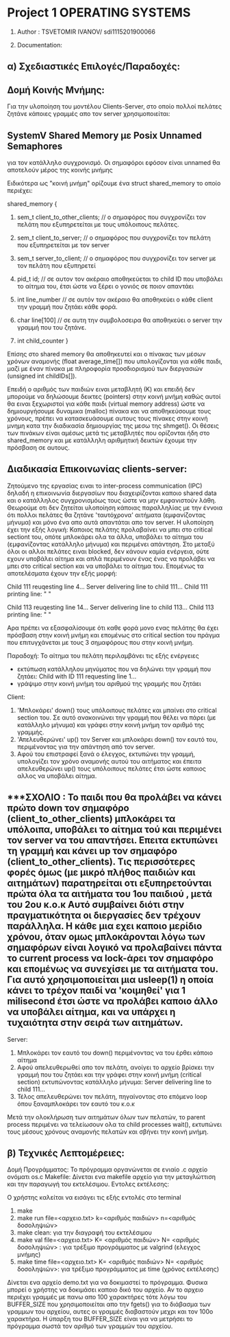 # Project 1  OPERATING SYSTEMS

1. Author : TSVETOMIR IVANOV/ sdi1115201900066

2. Documentation:

α) Σχεδιαστικές Επιλογές/Παραδοχές:
----------------------------------

Δομή Κοινής Μνήμης:
-------------------
Για την υλοποίηση του μοντέλου Clients-Server, στο οποίο πολλοί πελάτες ζητάνε κάποιες γραμμές απο τον server χρησιμοποιείται:

SystemV Shared Memory με Posix Unnamed Semaphores
-------------------------------------------------

για τον κατάλληλο συγχρονισμό. Οι σημαφόροι εφόσον είναι unnamed θα αποτελούν μέρος της κοινής μνήμης

Ειδικότερα ως "κοινή μνήμη" ορίζουμε ένα struct shared_memory το οποίο περιέχει: 

shared_memory {
  1. sem_t client_to_other_clients; // ο σημαφόρος που συγχρονίζει τον πελάτη που εξυπηρετείται με τους υπόλοιπους πελάτες.
  2. sem_t client_to_server;        // ο σημαφόρος που συγχρονίζει τον πελάτη που εξυπηρετείται με τον server
  3. sem_t server_to_client;        // ο σημαφόρος που συγχρονίζει τον server με τον πελάτη που εξυπηρετεί
  
  4. pid_t id;          // σε αυτον τον ακέραιο αποθηκεύεται το child ID που υποβάλει το αίτημα του, έτσι ώστε να ξέρει ο γονιός σε ποιον απαντάει
  5. int line_number    // σε αυτόν τον ακέραιο θα αποθηκεύει ο κάθε client την γραμμή που ζητάει κάθε φορά.
  6. char line[100]     // σε αυτη την συμβολοσειρα θα αποθηκεύει ο server την γραμμή που του ζητάνε.
  7. int child_counter
}

Επίσης στο shared memory θα αποθηκευτεί και ο πίνακας των μέσων χρόνων αναμονής (float average_time[]) που υπολογίζονται για κάθε παιδι, μαζί με έναν πίνακα με πληροφορία προσδιορισμού των διεργασιών (unsigned int childIDs[]). 

Επειδή ο αριθμός των παιδιών ειναι μεταβλητή (Κ) και επειδή δεν μπορούμε να δηλώσουμε δεικτες (pointers) στην κοινή μνήμη καθώς αυτοί θα ειναι ξεχωριστοί για κάθε παιδι (virtual memory address) ώστε να δημιουργήσουμε δυναμικα (malloc) πίνακα και να αποθηκεύσουμε τους χρόνους,  πρέπει να κατασκευάσουμε αυτους τους πίνακες στην κοινή μνημη κατα την διαδικασία δημιουργίας της μεσω της shmget(). Οι θέσεις των πινάκων είναι αμέσως μετά τις μεταβλητές που ορίζονται ήδη στο shared_memory και με κατάλληλη αριθμητική δεικτών έχουμε την πρόσβαση σε αυτους.

Διαδικασία Επικοινωνίας clients-server:
--------------------------------------
Ζητούμενο της εργασίας ειναι το inter-process communication (IPC) δηλαδή η επικοινωνία διεργασίων που διαχειρίζονται καποιο shared data και ο κατάλληλος συγχρονισμόως τους ώστε να μην εμφανιστούν λάθη. Θεωρούμε οτι δεν ζητείται υλοποίηση κάποιας παραλληλίας με την έννοια ότι πολλοι πελάτες θα ζητάνε 'ταυτόχρονα' αιτήματα (εμφανίζοντας μήνυμα) και μόνο ένα απο αυτά απαντάται απο τον server. Η υλοποίηση έχει την εξής λογική:
Καποιος πελάτης προλαβαίνει να μπει στο critical sectiont του, οπότε μπλοκάρει ολα τα άλλα, υποβάλει το αίτημα του (εμφανίζοντας κατάλληλο μήνυμα) και περιμένει απάντηση. Στο μεταξύ όλοι οι αλλοι πελάτες ειναι blocked, δεν κάνουν καμία ενέργεια, ούτε εχουν υποβάλει αίτημα και απλά περιμένουν ένας ένας να προλάβει να μπει στο critical section και να υποβάλει το αίτημα του. Επομένως τα αποτελέσματα έχουν την εξής μορφή:

Child 111 reuqesting line 4...
Server delivering line to child 111...
Child 111 printing line: " "

Child 113 reuqesting line 14...
Server delivering line to child 113...
Child 113 printing line: " "

Αρα πρέπει να εξασφαλίσουμε ότι καθε φορά μονο ενας πελάτης θα έχει πρόσβαση στην κοινή μνήμη και επομένως στο critical section του πράγμα που επιτυγχάνεται με τους 3 σημαφόρους που στην κοινή μνήμη.

Παραδοχή: To αίτημα του πελάτη περιλαμβάνει τις εξής ενέργειες
- εκτύπωση κατάλληλου μηνύματος που να δηλώνει την γραμμή που ζητάει: Child with ID 111 requesting line 1...
- γράψιμο στην κοινή μνήμη του αριθμού της γραμμής που ζητάει 

Client: 
1. 'Μπλοκάρει' down() τους υπόλοιπους πελάτες και μπαίνει στο critical section του. Σε αυτό ανακοινώνει την γραμμή που θέλει να πάρει (με κατάλληλο μήνυμα) και γράφει στην κοινή μνήμη τον αριθμό της γραμμής. 
2. 'Απελευθερώνει' up() τον Server και μπλοκάρει down() τον εαυτό του, περιμένοντας για την απάντηση από τον server.
3.  Αφού του επιστραφεί ξανά ο έλεγχος, εκτυπώνει την γραμμή, υπολογίζει τον χρόνο αναμονής αυτού του αιτήματος και έπειτα απελευθερώνει up() τους υπόλοιπους πελάτες έτσι ώστε καποιος αλλος να υποβάλει αίτημα.

***ΣΧΟΛΙΟ : Το παιδι που θα προλάβει να κάνει πρώτο down τον σημαφόρο (client_to_other_clients) μπλοκάρει τα υπόλοιπα, υποβάλει το αίτημα τού και περιμένει τον server να του απαντήσει. Επειτα εκτυπώνει τη γραμμή  και κάνει up τον σημαφόρο (client_to_other_clients). Τις περισσότερες φορές όμως (με μικρό πλήθος παιδιών και αιτημάτων) παρατηρείται οτι εξυπηρετούνται πρώτα όλα τα αιτήματα του 1ου παιδιού , μετά του 2ου κ.ο.κ
Αυτό συμβαίνει διότι στην πραγματικότητα οι διεργασίες δεν τρέχουν παράλληλα. Η κάθε μια εχει καποιο μερίδιο χρόνου, όταν ομως μπλοκάρονται λόγω των σημαφόρων είναι λογικό να προλαβαίνει πάντα το current process να lock-άρει τον σημαφόρο και επομένως να συνεχίσει με τα αιτήματα του. 
Για αυτό χρησιμοποιείται μια usleep(1) η οποία κάνει το τρέχον παιδί να 'κοιμηθεί' για 1 milisecond έτσι ώστε να προλάβει καποιο άλλο να υποβάλει αίτημα, και να υπάρχει η τυχαιότητα στην σειρά των αιτημάτων.
------------------

Server:
1. Μπλοκάρει τον εαυτό του down() περιμένοντας να του έρθει κάποιο αίτημα
2. Αφού απελευθερωθεί απο τον πελάτη, ανοίγει το αρχείο βρίσκει την γραμμή που του ζητάει και την γράφει στην κοινή μνήμη (critical section) εκτυπώνοντας κατάλληλο μήνυμα: Server delivering line to child 111...
3. Τέλος απελευθερώνει τον πελάτη,  πηγαίνοντας στο επόμενο loop όπου ξαναμπλοκάρει τον εαυτό του κ.ο.κ

Μετά την ολοκλήρωση των αιτημάτων όλων των πελατών, το parent process περιμένει να τελείωσουν ολα τα child processes wait(), εκτυπώνει τους μέσους χρόνους αναμονής πελατών και σβήνει την κοινή μνήμη.

β) Τεχνικές Λεπτομέρειες:
-------------------------
Δομή Προγράμματος: Το πρόγραμμα οργανώνεται σε ενιαίο .c αρχείο ονόματι os.c
Makefile: Δίνεται ενα makefile αρχείο για την μεταγλώττιση και την παραγωγή του εκτελέσιμου.
Εντολες εκτέλεσης:

Ο χρήστης καλείται να εισάγει τις εξής εντολές στο terminal
1. make
2. make run file=<αρχειο.txt> k=<αριθμός παιδιών> n=<αριθμός δοσοληψιών>
3. make clean: για την διαγραφή του εκτελέσιμου
4. make val file=<αρχειο.txt> K= <αριθμός παιδιών> N= <αριθμός δοσοληψιών> : για τρέξιμο προγράμματος με valgrind (ελεγχος μνήμης)
5. make time file=<αρχειο.txt> K= <αριθμός παιδιών> N= <αριθμός δοσοληψιών>: για τρέξιμο προγράμματος με time (χρόνος εκτέλεσης)

Δίνεται ενα αρχείο demo.txt για να δοκιμαστεί το πρόγραμμα. Φυσικα μπορεί ο χρήστης να δοκιμάσει καποιο δικό του αρχείο. Αν το αρχειο περιέχει γραμμές με πανω απο 100 χαρακτήρες τότε λόγω του BUFFER_SIZE που χρησιμοποιείται απο την fgets() για το διάβασμα των γραμμων του αρχείου, αυτες οι γραμμές διαβαστούν μεχρι και τον 100ο χαρακτήρα. Η ύπαρξη του BUFFER_SIZE είναι για να μετρήσει το πρόγραμμα σωστά τον αριθμό των γραμμών του αρχείου.
